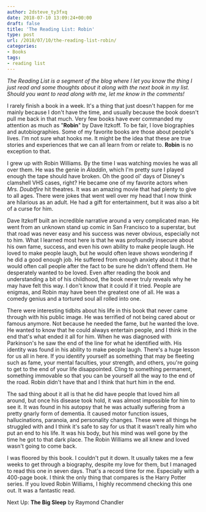 ```yaml
---
author: 2dsteve_ty3fxq
date: 2018-07-10 13:09:24+00:00
draft: false
title: 'The Reading List: Robin'
type: post
url: /2018/07/10/the-reading-list-robin/
categories:
- Books
tags:
- reading list
---
```


_The Reading List is a segment of the blog where I let you know the thing I just read and some thoughts about it along with the next book in my list. Should you want to read along with me, let me know in the comments!_

I rarely finish a book in a week. It's a thing that just doesn't happen for me mainly because I don't have the time, and usually because the book doesn't pull me back in that much. Very few books have ever commanded my attention as much as "**Robin**" by Dave Itzkoff. To be fair, I love biographies and autobiographies. Some of my favorite books are those about people's lives. I'm not sure what hooks me. It might be the idea that these are true stories and experiences that we can all learn from or relate to. **Robin** is no exception to that.

I grew up with Robin Williams. By the time I was watching movies he was all over them. He was the genie in _Aladdin_, which I'm pretty sure I played enough the tape should have broken. Oh the good ol' days of Disney's clamshell VHS cases, right? He became one of my favorite actors when _Mrs. Doubtfire_ hit theatres. It was an amazing movie that had plenty to give to all ages. There were jokes that went well over my head that I now think are hilarious as an adult. He had a gift for entertainment, but it was also a bit of a curse for him.

Dave Itzkoff built an incredible narrative around a very complicated man. He went from an unknown stand up comic in San Francisco to a superstar, but that road was never easy and his success was never obvious, especially not to him. What I learned most here is that he was profoundly insecure about his own fame, success, and even his own ability to make people laugh. He loved to make people laugh, but he would often leave shows wondering if he did a good enough job. He suffered from enough anxiety about it that he would often call people after the fact to be sure he didn't offend them. He desperately wanted to be loved. Even after reading the book and understanding a bit of his childhood, the book never truly reveals why he may have felt this way. I don't know that it could if it tried. People are enigmas, and Robin may have been the greatest one of all. He was a comedy genius and a tortured soul all rolled into one.

There were interesting tidbits about his life in this book that never came through with his public image. He was terrified of not being cared about or famous anymore. Not because he needed the fame, but he wanted the love. He wanted to know that he could always entertain people, and I think in the end that's what ended it all for him. When he was diagnosed with Parkinson's he saw the end of the line for what he identified with. His identity was found in his ability to make people laugh. There's a huge lesson for us all in here. If you identify yourself as something that may be fleeting such as fame, your mental faculties, your strength, and others, you're going to get to the end of your life disappointed. Cling to something permanent, something immovable so that you can be yourself all the way to the end of the road. Robin didn't have that and I think that hurt him in the end.

The sad thing about it all is that he did have people that loved him all around, but once his disease took hold, it was almost impossible for him to see it. It was found in his autopsy that he was actually suffering from a pretty gnarly form of dementia. It caused motor function issues, hallucinations, paranoia, and personality changes. These were all things he struggled with and I think it's safe to say for us that it wasn't really him who put an end to his life. It was his body, but his mind was well gone by the time he got to that dark place. The Robin Williams we all knew and loved wasn't going to come back.

I was floored by this book. I couldn't put it down. It usually takes me a few weeks to get through a biography, despite my love for them, but I managed to read this one in seven days. That's a record time for me. Especially with a 400-page book. I think the only thing that compares is the Harry Potter series. If you loved Robin Williams, I highly recommend checking this one out. It was a fantastic read.

Next Up: **The Big Sleep** by Raymond Chandler
